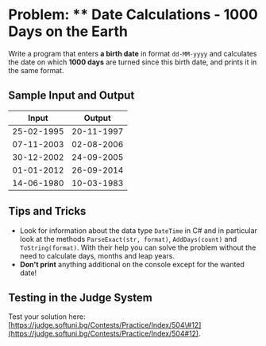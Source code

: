 # Problem: \*\* Date Calculations - 1000 Days on the Earth

Write a program that enters **a birth date** in format `dd-MM-yyyy` and calculates the date on which **1000 days** are turned since this birth date, and prints it in the same format.

## Sample Input and Output

| Input | Output |
| --- | --- |
| 25-02-1995 | 20-11-1997 |
| 07-11-2003 | 02-08-2006 |
| 30-12-2002 | 24-09-2005 |
| 01-01-2012 | 26-09-2014 |
| 14-06-1980 | 10-03-1983 |

## Tips and Tricks

* Look for information about the data type `DateTime` in C\# and in particular look at the methods `ParseExact(str, format)`, `AddDays(count)` and `ToString(format)`. With their help you can solve the problem without the need to calculate days, months and leap years.
* **Don't print** anything additional on the console except for the wanted date!

## Testing in the Judge System

Test your solution here: [https://judge.softuni.bg/Contests/Practice/Index/504\#12](https://judge.softuni.bg/Contests/Practice/Index/504#12).


